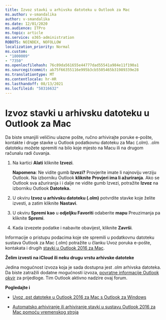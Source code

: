 ```yaml
---
title: Izvoz stavki u arhivsku datoteku u Outlook za Mac
ms.author: v-smandalika
author: v-smandalika
ms.date: 12/01/2020
ms.audience: ITPro
ms.topic: article
ms.service: o365-administration
ROBOTS: NOINDEX, NOFOLLOW
localization_priority: Normal
ms.custom:
- "1800009"
- "7350"
ms.openlocfilehash: 76c89da561655e44777dad55541a984e11f190a1
ms.sourcegitcommit: ab75f66355116e995b3cb5505465b31989339e28
ms.translationtype: MT
ms.contentlocale: hr-HR
ms.lasthandoff: 08/13/2021
ms.locfileid: "58316632"
---
```

# <a name="export-items-to-an-archive-file-in-outlook-for-mac"></a>Izvoz stavki u arhivsku datoteku u Outlook za Mac

Da biste smanjili veličinu ulazne pošte, ručno arhivirajte poruke e-pošte, kontakte i druge stavke u Outlook podatkovnu datoteku za Mac (.olm). .olm datoteku možete spremiti na bilo koje mjesto na Macu ili na drugom računalu radi čuvanja.

1. Na kartici **Alati** kliknite **Izvezi**.

    **Napomena**: Ne vidite gumb **Izvezi?** Provjerite imate li najnoviju verziju Outlook. Na izborniku Outlook **kliknite** **Provjeri ima li ažuriranja**. Ako se Outlook sva ažuriranja i i dalje  ne vidite gumb Izvezi, potražite **Izvoz** na izborniku Outlook **Datoteka.**

2. U okviru **Izvoz u arhivsku datoteku (.olm)** potvrdite stavke koje želite izvesti, a zatim kliknite **Nastavi**.

3. U okviru **Spremi kao** u **odjeljku Favoriti** odaberite **mapu** Preuzimanja pa kliknite **Spremi**.

4. Kada izvezete podatke i nabavite obavijest, kliknite **Završi**.

Informacije o pristupu podacima koje ste spremili u podatkovnu datoteku sustava Outlook za Mac (.olm) potražite u članku Uvoz poruka e-pošte, kontakata i drugih [stavki u Outlook 2016 za Mac](https://support.microsoft.com/office/import-and-export-outlook-email-contacts-and-calendar-92577192-3881-4502-b79d-c3bbada6c8ef#ID0EAACAAA=macOS).

**Želim izvesti na iCloud ili neku drugu vrstu arhivske datoteke**

Jedina mogućnost izvoza koja je sada dostupna jest .olm arhivska datoteka. Da biste zatražili dodatne mogućnosti izvoza, [povratne informacije Outlook okvir](https://outlook.uservoice.com/) za prijedloge. Tim Outlook aktivno nadzire ovaj forum.

**Pogledajte i**

- [Uvoz .pst datoteke u Outlook 2016 za Mac s Outlook za Windows](https://support.microsoft.com/office/import-a-pst-file-into-outlook-for-mac-from-outlook-for-windows-b4a6a1d6-94bb-4c85-a4fc-a83dc690e18c)

- [Automatsko arhiviranje ili arhiviranje stavki u sustavu Outlook 2016 za Mac pomoću vremenskog stroja](https://support.microsoft.com/office/automatically-archive-or-back-up-outlook-for-mac-items-441fcce5-2262-4b64-ac8c-fa949df989f5)
